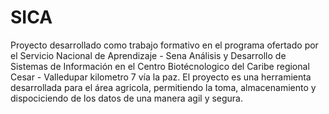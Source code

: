 # SICA
Proyecto desarrollado como trabajo formativo en el programa ofertado por el Servicio Nacional de Aprendizaje - Sena Análisis y Desarrollo de Sistemas de Información en el Centro Biotécnologico del Caribe regional Cesar - Valledupar kilometro 7 vía la paz.
El proyecto es una herramienta desarrollada para el área agricola, permitiendo la toma, almacenamiento y dispociciendo de los datos de una manera agil y segura.
